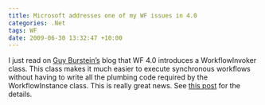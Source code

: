 ```yaml
---
title: Microsoft addresses one of my WF issues in 4.0
categories: .Net
tags: WF
date: 2009-06-30 13:32:47 +10:00
---
```


I just read on [Guy Burstein’s][0] blog that WF 4.0 introduces a WorkflowInvoker class. This class makes it much easier to execute synchronous workflows without having to write all the plumbing code required by the WorkflowInstance class. This is really great news. See [this post][1] for the details.

[0]: http://blogs.msdn.com/bursteg/default.aspx
[1]: http://blogs.msdn.com/bursteg/archive/2009/05/19/wf-4-0-how-to-execute-a-worklflow-workflowinvoker-vs-workflowinstance.aspx
